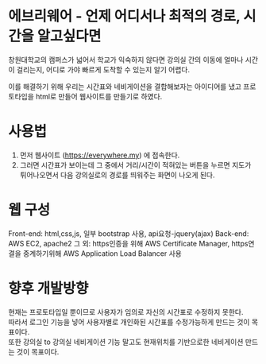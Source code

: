 # 에브리웨어 - 언제 어디서나 최적의 경로, 시간을 알고싶다면
창원대학교의 캠퍼스가 넓어서 학교가 익숙하지 않다면 강의실 간의 이동에 얼마나 시간이 걸리는지, 어디로 가야 빠르게 도착할 수 있는지 알기 어렵다.

이를 해결하기 위해 우리는 시간표와 네비게이션을 결합해보자는 아이디어를 냈고 프로토타입을 html로 만들어 웹사이트를 만들기로 하였다.
# 사용법
1. 먼저 웹사이트 (https://everywhere.my) 에 접속한다.
2. 그러면 시간표가 보이는데 그 중에서 거리/시간이 적혀있는 버튼을 누르면 지도가 튀어나오면서 다음 강의실로의 경로를 띄워주는 화면이 나오게 된다.

# 웹 구성
Front-end: html,css,js, 일부 bootstrap 사용, api요청-jquery(ajax)
Back-end: AWS EC2, apache2
그 외: https인증을 위해 AWS Certificate Manager, https연결을 중계하기위해 AWS Application Load Balancer 사용


# 향후 개발방향
현재는 프로토타입일 뿐이므로 사용자가 임의로 자신의 시간표로 수정하지 못한다. <br>
따라서 로그인 기능을 넣어 사용자별로 개인화된 시간표를 수정가능하게 만드는 것이 목표이다.<br>
또한 강의실 to 강의실 네비게이션 기능 말고도 현재위치를 기반으로한 네비게이션 만드는 것이 목표이다.
